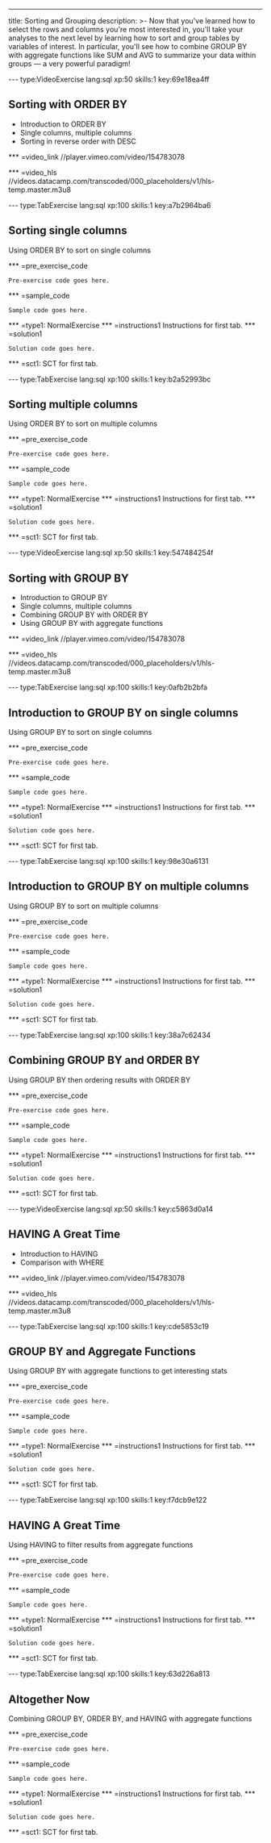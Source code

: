 ---
title: Sorting and Grouping
description: >-
  Now that you've learned how to select the rows and columns you're most
  interested in, you'll take your analyses to the next level by learning how to
  sort and group tables by variables of interest. In particular, you'll see how
  to combine GROUP BY with aggregate functions like SUM and AVG to summarize
  your data within groups — a very powerful paradigm!

--- type:VideoExercise lang:sql xp:50 skills:1 key:69e18ea4ff
## Sorting with ORDER BY
- Introduction to ORDER BY
- Single columns, multiple columns
- Sorting in reverse order with DESC

*** =video_link
//player.vimeo.com/video/154783078

*** =video_hls
//videos.datacamp.com/transcoded/000_placeholders/v1/hls-temp.master.m3u8

--- type:TabExercise lang:sql xp:100 skills:1 key:a7b2964ba6
## Sorting single columns
Using ORDER BY to sort on single columns

*** =pre_exercise_code
```
Pre-exercise code goes here.
```
*** =sample_code
```
Sample code goes here.
```

*** =type1: NormalExercise
*** =instructions1
Instructions for first tab.
*** =solution1
```
Solution code goes here.
```
*** =sct1: SCT for first tab.

--- type:TabExercise lang:sql xp:100 skills:1 key:b2a52993bc
## Sorting multiple columns
Using ORDER BY to sort on multiple columns

*** =pre_exercise_code
```
Pre-exercise code goes here.
```
*** =sample_code
```
Sample code goes here.
```

*** =type1: NormalExercise
*** =instructions1
Instructions for first tab.
*** =solution1
```
Solution code goes here.
```
*** =sct1: SCT for first tab.

--- type:VideoExercise lang:sql xp:50 skills:1 key:547484254f
## Sorting with GROUP BY
- Introduction to GROUP BY
- Single columns, multiple columns
- Combining GROUP BY with ORDER BY
- Using GROUP BY with aggregate functions

*** =video_link
//player.vimeo.com/video/154783078

*** =video_hls
//videos.datacamp.com/transcoded/000_placeholders/v1/hls-temp.master.m3u8

--- type:TabExercise lang:sql xp:100 skills:1 key:0afb2b2bfa
## Introduction to GROUP BY on single columns
Using GROUP BY to sort on single columns

*** =pre_exercise_code
```
Pre-exercise code goes here.
```
*** =sample_code
```
Sample code goes here.
```

*** =type1: NormalExercise
*** =instructions1
Instructions for first tab.
*** =solution1
```
Solution code goes here.
```
*** =sct1: SCT for first tab.

--- type:TabExercise lang:sql xp:100 skills:1 key:98e30a6131
## Introduction to GROUP BY on multiple columns
Using GROUP BY to sort on multiple columns

*** =pre_exercise_code
```
Pre-exercise code goes here.
```
*** =sample_code
```
Sample code goes here.
```

*** =type1: NormalExercise
*** =instructions1
Instructions for first tab.
*** =solution1
```
Solution code goes here.
```
*** =sct1: SCT for first tab.

--- type:TabExercise lang:sql xp:100 skills:1 key:38a7c62434
## Combining GROUP BY and ORDER BY
Using GROUP BY then ordering results with ORDER BY

*** =pre_exercise_code
```
Pre-exercise code goes here.
```
*** =sample_code
```
Sample code goes here.
```

*** =type1: NormalExercise
*** =instructions1
Instructions for first tab.
*** =solution1
```
Solution code goes here.
```
*** =sct1: SCT for first tab.

--- type:VideoExercise lang:sql xp:50 skills:1 key:c5863d0a14
## HAVING A Great Time
- Introduction to HAVING
- Comparison with WHERE

*** =video_link
//player.vimeo.com/video/154783078

*** =video_hls
//videos.datacamp.com/transcoded/000_placeholders/v1/hls-temp.master.m3u8

--- type:TabExercise lang:sql xp:100 skills:1 key:cde5853c19
## GROUP BY and Aggregate Functions
Using GROUP BY with aggregate functions to get interesting stats

*** =pre_exercise_code
```
Pre-exercise code goes here.
```
*** =sample_code
```
Sample code goes here.
```

*** =type1: NormalExercise
*** =instructions1
Instructions for first tab.
*** =solution1
```
Solution code goes here.
```
*** =sct1: SCT for first tab.

--- type:TabExercise lang:sql xp:100 skills:1 key:f7dcb9e122
## HAVING A Great Time
Using HAVING to filter results from aggregate functions

*** =pre_exercise_code
```
Pre-exercise code goes here.
```
*** =sample_code
```
Sample code goes here.
```

*** =type1: NormalExercise
*** =instructions1
Instructions for first tab.
*** =solution1
```
Solution code goes here.
```
*** =sct1: SCT for first tab.

--- type:TabExercise lang:sql xp:100 skills:1 key:63d226a813
## Altogether Now
Combining GROUP BY, ORDER BY, and HAVING with aggregate functions

*** =pre_exercise_code
```
Pre-exercise code goes here.
```
*** =sample_code
```
Sample code goes here.
```

*** =type1: NormalExercise
*** =instructions1
Instructions for first tab.
*** =solution1
```
Solution code goes here.
```
*** =sct1: SCT for first tab.
